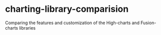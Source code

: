 # charting-library-comparision
Comparing the features and customization of the High-charts and Fusion-charts libraries

